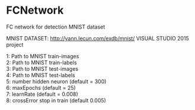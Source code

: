 # FCNetwork
FC network for detection MNIST dataset

MNIST DATASET: http://yann.lecun.com/exdb/mnist/
VISUAL STUDIO 2015 project

1: Path to MNIST train-images  
2: Path to MNIST train-labels  
3: Path to MNIST test-images  
4: Path to MNIST test-labels  
5: number hidden neuron (default = 300)  
6: maxEpochs (default = 25)  
7: learnRate (default = 0.008)  
8: crossError stop in train (default 0.005)  